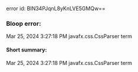 error id: BIN34PJqnL8yKnLVE5GMQw==
### Bloop error:

Mar 25, 2024 3:27:18 PM javafx.css.CssParser term
#### Short summary: 

Mar 25, 2024 3:27:18 PM javafx.css.CssParser term